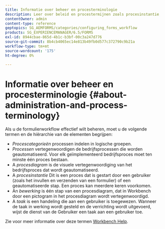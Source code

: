 ```yaml
---
title: Informatie over beheer en procesterminologie
description: Leer over beleid en procestermijnen zoals procesinstantie, procesdiagram en verrichting.
contentOwner: admin
content-type: reference
geptopics: SG_AEMFORMS/categories/configuring_forms_workflow
products: SG_EXPERIENCEMANAGER/6.5/FORMS
exl-id: 8944cbae-865d-4b1c-b3bf-00c3a247d776
source-git-commit: 8b4cb4065ec14e813b49fb0d577c372790c9b21a
workflow-type: tm+mt
source-wordcount: '175'
ht-degree: 0%

---
```


# Informatie over beheer en procesterminologie {#about-administration-and-process-terminology}

Als u de formulierworkflow effectief wilt beheren, moet u de volgende termen en de hiërarchie van de elementen begrijpen:

* *Procescategorieën* processen indelen in logische groepen.
* *Processen* vertegenwoordigen de bedrijfsprocessen die worden geautomatiseerd. Voor elk geïmplementeerd bedrijfsproces moet ten minste één proces bestaan.
* A *procesdiagram* is de visuele vertegenwoordiging van het bedrijfsproces dat wordt geautomatiseerd.
* A *procesinstantie* Dit is een proces dat is gestart door een gebruiker (zoals het invullen en verzenden van een formulier) of een geautomatiseerde stap. Een proces kan meerdere keren voorkomen.
* An *bewerking* is één stap van een procesdiagram, dat in Workbench door een pictogram in het procesdiagram wordt vertegenwoordigd.
* A *taak* is een handeling die aan een gebruiker is toegewezen. Wanneer de taak in werking wordt gesteld en de verrichting wordt uitgevoerd, wijst de dienst van de Gebruiker een taak aan een gebruiker toe.

Zie voor meer informatie over deze termen [Workbench Help](https://www.adobe.com/go/learn_aemforms_workbench_63).
